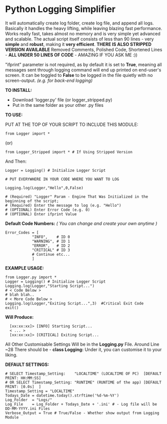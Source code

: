 # Python Logging Simplifier
It will automatically create log folder, create log file, and append all logs.
Basically it handles the heavy lifting, while leaving blazing fast performance.
Works really fast, takes almost no memory and is very simple yet advanced and scalable.
The actual script itself consists of less than 90 lines - very **simple** 
and **robust**, making it **very efficient**.
**THERE IS ALSO STRIPPED VERSION AVAILABLE** Removed Comments, Polished Code, Shortened Lines - **ALL UNDER 50 LINES OF CODE** - AMAZING IF YOU ASK ME :))


"ifprint" parameter is not required, as by default it is set to **True**, meaning all messages
sent through logging command will end up printed on end-user's screen. It can be toggled to 
**False** to be logged in the file quietly with no screen-output. *(e.g. for back-end logging)*


**TO INSTALL:**
- Download 'logger.py' file (or logger_stripped.py)
- Put in the same folder as your other .py files

**TO USE:**

PUT AT THE TOP OF YOUR SCRIPT TO INCLUDE THIS MODULE:

	from Logger import *
(or)

	from Logger_Stripped import * # If Using Stripped Version    

And Then:

	Logger = Logging() # Initialize Logger Script

	# PUT EVERYWHERE IN YOUR CODE WHERE YOU WANT TO LOG
	
	Logging.log(Logger,"Hello",0,False) 
	
	# (Required) "Logger" Param - Engine That Was Initialized in the beginning of the script;
	# (Required) Enter the message to log (e.g. "Hello")
	# (OPTIONAL) Enter Error Code (e.g. 0)
	# (OPTIONAL) Enter ifprint Value

**Default Code Numbers:**
*( You can change and create your own anytime )*

    Error_Codes = [
                "INFO",    # ID 0
                "WARNING", # ID 1
                "ERROR",   # ID 2
                "CRITICAL" # ID 3
                # Continue etc...
                ]

**EXAMPLE USAGE:**

    from Logger.py import *
    Logger = Logging() # Initialize Logger Script
    Logging.log(Logger,"Starting Script...") 
    # < Code Below > 
    # blah blah..
    # < More Code Below >
    Logging.log(Logger,"Exiting Script...",3)  #Critical Exit Code
    exit()

**Will Produce:**

      [xx:xx:xx]> [INFO] Starting Script...
      < ... >
      [xx:xx:xx]> [CRITICAL] Exiting Script...
      
      
All Other Customisable Settings Will be in the **Logging.py** File.
Around Line ~28 There should be - **class Logging:** 
Under it, you can customise it to your liking.


**DEFAULT SETTINGS:**

    # SELECT Timestamp_Setting:    "LOCALTIME" (LOCALTIME OF PC)  [DEFAULT PRINT: HH:MM:SS]
    # OR SELECT Timestamp_Setting: "RUNTIME" (RUNTIME of the app) [DEFAULT PRINT: [0.0s]  ]
    Timestamp_Setting = "LOCALTIME"
    Todays_Date = datetime.today().strftime('%d-%m-%Y')
    Log_Folder  = "Logs/"
    Log_File    = Log_Folder + Todays_Date + '.ini' # - Log file will be DD-MM-YYYY.ini Files 
    Verbose_Output = True # True/False - Whether show output from Logging Module
    
